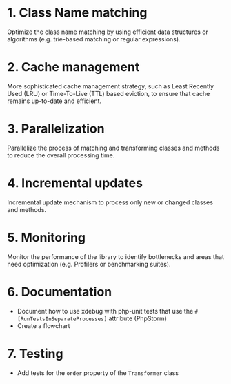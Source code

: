 # 1. Class Name matching
Optimize the class name matching by using efficient data structures or 
algorithms (e.g. trie-based matching or regular expressions).

# 2. Cache management
More sophisticated cache management strategy, such as Least Recently Used (LRU) 
or Time-To-Live (TTL) based eviction, to ensure that cache remains up-to-date 
and efficient.

# 3. Parallelization
Parallelize the process of matching and transforming classes and methods to 
reduce the overall processing time.

# 4. Incremental updates
Incremental update mechanism to process only new or changed classes and methods.

# 5. Monitoring
Monitor the performance of the library to identify bottlenecks and areas that 
need optimization (e.g. Profilers or benchmarking suites).

# 6. Documentation
- Document how to use xdebug with php-unit tests that use the 
  `#[RunTestsInSeparateProcesses]` attribute (PhpStorm)
- Create a flowchart

# 7. Testing
- Add tests for the `order` property of the `Transformer` class

